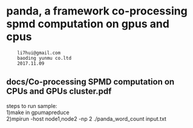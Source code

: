 panda, a framework co-processing spmd computation on gpus and cpus
=================================================================
		li7hui@gmail.com
		baoding yunmu co.ltd
		2017.11.09

docs/Co-processing SPMD computation on CPUs and GPUs cluster.pdf
-----------------------------------------------------------------
steps to run sample:<br>
	1)make in gpumapreduce<br>
	2)mpirun -host node1,node2 -np 2 ./panda_word_count input.txt<br>
